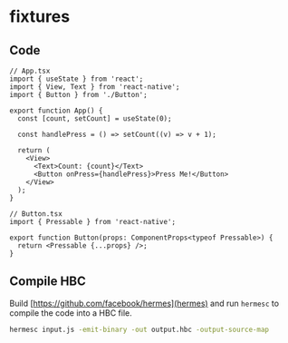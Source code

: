 # fixtures

## Code

```tsx
// App.tsx
import { useState } from 'react';
import { View, Text } from 'react-native';
import { Button } from './Button';

export function App() {
  const [count, setCount] = useState(0);

  const handlePress = () => setCount((v) => v + 1);

  return (
    <View>
      <Text>Count: {count}</Text>
      <Button onPress={handlePress}>Press Me!</Button>
    </View>
  );
}
```

```tsx
// Button.tsx
import { Pressable } from 'react-native';

export function Button(props: ComponentProps<typeof Pressable>) {
  return <Pressable {...props} />;
}
```

## Compile HBC

Build [https://github.com/facebook/hermes](hermes) and run `hermesc` to compile the code into a HBC file.

```sh
hermesc input.js -emit-binary -out output.hbc -output-source-map
```
